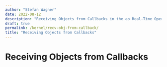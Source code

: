 ```yaml
---
author: "Stefan Wagner"
date: 2022-08-12
description: "Receiving Objects from Callbacks in the ao Real-Time Operating System (RTOS)."
draft: true
permalink: /kernel/recv-obj-from-callback/
title: "Receiving Objects from Callbacks"
---
```


# Receiving Objects from Callbacks
